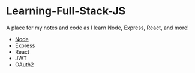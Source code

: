 # Learning-Full-Stack-JS
A place for my notes and code as I learn Node, Express, React, and more!

- [Node](/Notes/Node.txt)
- Express
- React
- JWT
- OAuth2
